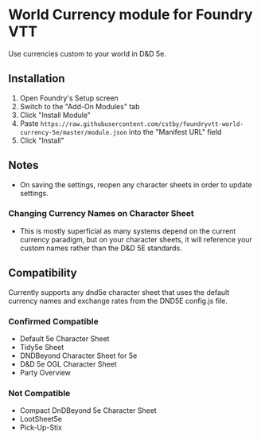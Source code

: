 # World Currency module for Foundry VTT

Use currencies custom to your world in D&D 5e.

## Installation

1. Open Foundry's Setup screen
2. Switch to the "Add-On Modules" tab
3. Click "Install Module"
4. Paste `https://raw.githubusercontent.com/cstby/foundryvtt-world-currency-5e/master/module.json` into the "Manifest URL" field
5. Click "Install"

## Notes

* On saving the settings, reopen any character sheets in order to update settings.

### Changing Currency Names on Character Sheet
* This is mostly superficial as many systems depend on the current currency paradigm, but on your character sheets, it will reference your custom names rather than the D&D 5E standards.

## Compatibility

Currently supports any dnd5e character sheet that uses the default currency names and exchange rates from the DND5E config.js file.

### Confirmed Compatible
* Default 5e Character Sheet
* Tidy5e Sheet
* DNDBeyond Character Sheet for 5e
* D&D 5e OGL Character Sheet
* Party Overview

### Not Compatible

* Compact DnDBeyond 5e Character Sheet
* LootSheet5e
* Pick-Up-Stix

